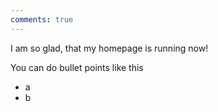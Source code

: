 ```yaml
---
comments: true
---
```


I am so glad, that my homepage is running now!

You can do bullet points like this
* a
* b
